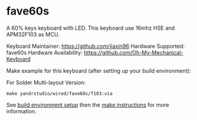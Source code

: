 fave60s
===

A 60% keys keyboard with LED.
This keyboard use 16mhz HSE and APM32F103 as MCU.

Keyboard Maintainer: https://github.com/jiaxin96
Hardware Supported: fave60s
Hardware Availability: https://github.com/Oh-My-Mechanical-Keyboard 

Make example for this keyboard (after setting up your build environment):

For Solder Multi-layout Version:

    make yandrstudio/wired/fave60s/f103:via

See [build environment setup](https://docs.qmk.fm/#/getting_started_build_tools) then the [make instructions](https://docs.qmk.fm/#/getting_started_make_guide) for more information.
